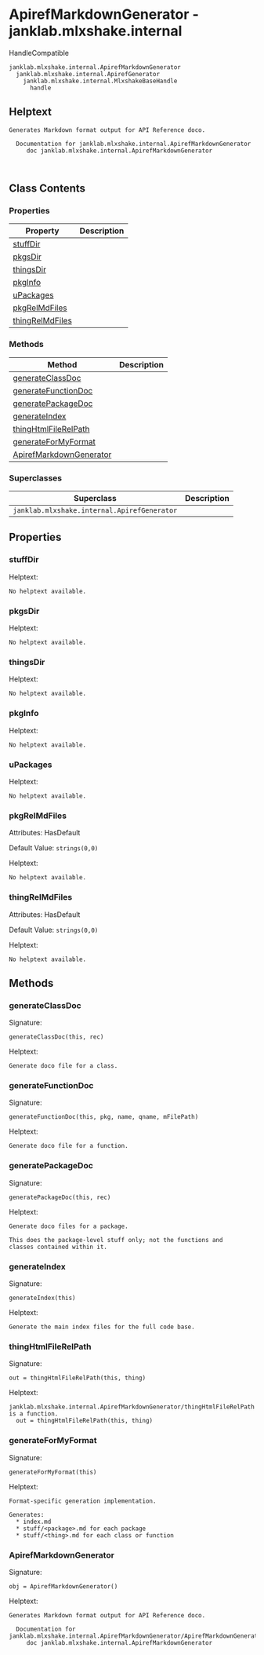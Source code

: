# ApirefMarkdownGenerator - janklab.mlxshake.internal

HandleCompatible

```text
janklab.mlxshake.internal.ApirefMarkdownGenerator
  janklab.mlxshake.internal.ApirefGenerator
    janklab.mlxshake.internal.MlxshakeBaseHandle
      handle
```

## Helptext

```text
Generates Markdown format output for API Reference doco.

  Documentation for janklab.mlxshake.internal.ApirefMarkdownGenerator
     doc janklab.mlxshake.internal.ApirefMarkdownGenerator



```

## Class Contents

### Properties

| Property | Description |
| -------- | ----------- |
| [stuffDir](#janklab.mlxshake.internal.ApirefMarkdownGenerator.stuffDir) |  |
| [pkgsDir](#janklab.mlxshake.internal.ApirefMarkdownGenerator.pkgsDir) |  |
| [thingsDir](#janklab.mlxshake.internal.ApirefMarkdownGenerator.thingsDir) |  |
| [pkgInfo](#janklab.mlxshake.internal.ApirefMarkdownGenerator.pkgInfo) |  |
| [uPackages](#janklab.mlxshake.internal.ApirefMarkdownGenerator.uPackages) |  |
| [pkgRelMdFiles](#janklab.mlxshake.internal.ApirefMarkdownGenerator.pkgRelMdFiles) |  |
| [thingRelMdFiles](#janklab.mlxshake.internal.ApirefMarkdownGenerator.thingRelMdFiles) |  |

### Methods

| Method | Description |
| -------- | ----------- |
| [generateClassDoc](#janklab.mlxshake.internal.ApirefMarkdownGenerator.generateClassDoc) |  |
| [generateFunctionDoc](#janklab.mlxshake.internal.ApirefMarkdownGenerator.generateFunctionDoc) |  |
| [generatePackageDoc](#janklab.mlxshake.internal.ApirefMarkdownGenerator.generatePackageDoc) |  |
| [generateIndex](#janklab.mlxshake.internal.ApirefMarkdownGenerator.generateIndex) |  |
| [thingHtmlFileRelPath](#janklab.mlxshake.internal.ApirefMarkdownGenerator.thingHtmlFileRelPath) |  |
| [generateForMyFormat](#janklab.mlxshake.internal.ApirefMarkdownGenerator.generateForMyFormat) |  |
| [ApirefMarkdownGenerator](#janklab.mlxshake.internal.ApirefMarkdownGenerator.ApirefMarkdownGenerator) |  |

### Superclasses

| Superclass | Description |
| -------- | ----------- |
| `janklab.mlxshake.internal.ApirefGenerator` |  |

## Properties

<a name="janklab.mlxshake.internal.ApirefMarkdownGenerator.stuffDir"></a>
### stuffDir

Helptext:

```text
No helptext available.
```

<a name="janklab.mlxshake.internal.ApirefMarkdownGenerator.pkgsDir"></a>
### pkgsDir

Helptext:

```text
No helptext available.
```

<a name="janklab.mlxshake.internal.ApirefMarkdownGenerator.thingsDir"></a>
### thingsDir

Helptext:

```text
No helptext available.
```

<a name="janklab.mlxshake.internal.ApirefMarkdownGenerator.pkgInfo"></a>
### pkgInfo

Helptext:

```text
No helptext available.
```

<a name="janklab.mlxshake.internal.ApirefMarkdownGenerator.uPackages"></a>
### uPackages

Helptext:

```text
No helptext available.
```

<a name="janklab.mlxshake.internal.ApirefMarkdownGenerator.pkgRelMdFiles"></a>
### pkgRelMdFiles

Attributes: HasDefault

Default Value: `strings(0,0)`

Helptext:

```text
No helptext available.
```

<a name="janklab.mlxshake.internal.ApirefMarkdownGenerator.thingRelMdFiles"></a>
### thingRelMdFiles

Attributes: HasDefault

Default Value: `strings(0,0)`

Helptext:

```text
No helptext available.
```


## Methods

<a name="janklab.mlxshake.internal.ApirefMarkdownGenerator.generateClassDoc"></a>
### generateClassDoc

Signature:
```
generateClassDoc(this, rec)
```

Helptext:

```text
Generate doco file for a class.

```

<a name="janklab.mlxshake.internal.ApirefMarkdownGenerator.generateFunctionDoc"></a>
### generateFunctionDoc

Signature:
```
generateFunctionDoc(this, pkg, name, qname, mFilePath)
```

Helptext:

```text
Generate doco file for a function.

```

<a name="janklab.mlxshake.internal.ApirefMarkdownGenerator.generatePackageDoc"></a>
### generatePackageDoc

Signature:
```
generatePackageDoc(this, rec)
```

Helptext:

```text
Generate doco files for a package.

This does the package-level stuff only; not the functions and
classes contained within it.

```

<a name="janklab.mlxshake.internal.ApirefMarkdownGenerator.generateIndex"></a>
### generateIndex

Signature:
```
generateIndex(this)
```

Helptext:

```text
Generate the main index files for the full code base.

```

<a name="janklab.mlxshake.internal.ApirefMarkdownGenerator.thingHtmlFileRelPath"></a>
### thingHtmlFileRelPath

Signature:
```
out = thingHtmlFileRelPath(this, thing)
```

Helptext:

```text
janklab.mlxshake.internal.ApirefMarkdownGenerator/thingHtmlFileRelPath is a function.
  out = thingHtmlFileRelPath(this, thing)

```

<a name="janklab.mlxshake.internal.ApirefMarkdownGenerator.generateForMyFormat"></a>
### generateForMyFormat

Signature:
```
generateForMyFormat(this)
```

Helptext:

```text
Format-specific generation implementation.

Generates:
  * index.md
  * stuff/<package>.md for each package
  * stuff/<thing>.md for each class or function

```

<a name="janklab.mlxshake.internal.ApirefMarkdownGenerator.ApirefMarkdownGenerator"></a>
### ApirefMarkdownGenerator

Signature:
```
obj = ApirefMarkdownGenerator()
```

Helptext:

```text
Generates Markdown format output for API Reference doco.

  Documentation for janklab.mlxshake.internal.ApirefMarkdownGenerator/ApirefMarkdownGenerator
     doc janklab.mlxshake.internal.ApirefMarkdownGenerator


```


